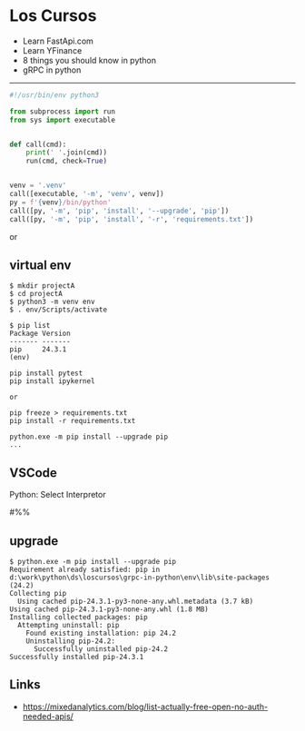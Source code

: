# Los Cursos

- Learn FastApi.com
- Learn YFinance
- 8 things you should know in python
- gRPC in python

---

```python
#!/usr/bin/env python3

from subprocess import run
from sys import executable


def call(cmd):
    print(' '.join(cmd))
    run(cmd, check=True)


venv = '.venv'
call([executable, '-m', 'venv', venv])
py = f'{venv}/bin/python'
call([py, '-m', 'pip', 'install', '--upgrade', 'pip'])
call([py, '-m', 'pip', 'install', '-r', 'requirements.txt'])

```
or

## virtual env
```
$ mkdir projectA
$ cd projectA
$ python3 -m venv env
$ . env/Scripts/activate

$ pip list
Package Version
------- -------
pip     24.3.1
(env)

pip install pytest
pip install ipykernel

or 

pip freeze > requirements.txt 
pip install -r requirements.txt

python.exe -m pip install --upgrade pip
...

```

## VSCode
Python: Select Interpretor

#%%

## upgrade
```
$ python.exe -m pip install --upgrade pip
Requirement already satisfied: pip in d:\work\python\ds\loscursos\grpc-in-python\env\lib\site-packages (24.2)
Collecting pip
  Using cached pip-24.3.1-py3-none-any.whl.metadata (3.7 kB)
Using cached pip-24.3.1-py3-none-any.whl (1.8 MB)
Installing collected packages: pip
  Attempting uninstall: pip
    Found existing installation: pip 24.2
    Uninstalling pip-24.2:
      Successfully uninstalled pip-24.2
Successfully installed pip-24.3.1
```

## Links
- https://mixedanalytics.com/blog/list-actually-free-open-no-auth-needed-apis/
